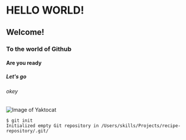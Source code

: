 # HELLO WORLD!
## Welcome!
### To the world of Github
#### Are you ready
##### Let's go
###### okey


![Image of Yaktocat](https://octodex.github.com/images/yaktocat.png)

```
$ git init
Initialized empty Git repository in /Users/skills/Projects/recipe-repository/.git/
```
